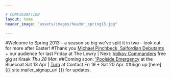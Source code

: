 ```yaml
---

# CONFIGURATION
layout: home
header_image: "assets/images/header_spring13.jpg"

---
```

#Welcome to Spring 2013 – a season so big we've split it in two – look out for more after Easter!
#Thank you [Michael Pinchbeck, Salfordian Debutants](/current/2013-springsummer/pinchbeck/index.html) + our audience for last Friday at The Lowry | Next: [Volkov Commanders](/current/2013-springsummer/kraak/index.html) free gig at Kraak *Thu 28 Mar*.
##Coming soon: ['Poolside Emergency](/current/2013-poolside/index.html) at the Bluecoat Sat 13 Apr | [Turn](/current/2013-turn/index.html) at Contact Fri 19 + Sat 20 Apr.
##Sign up [here]({{ site.mailer_signup_url }}) for updates.

